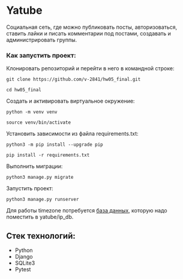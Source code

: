 # Yatube
Cоциальная сеть, где можно публиковать посты, авторизоваться, ставить лайки и писать комментарии под постами, создавать и администрировать группы.

### Как запустить проект:

Клонировать репозиторий и перейти в него в командной строке:

```
git clone https://github.com/v-2841/hw05_final.git
```

```
cd hw05_final
```

Cоздать и активировать виртуальное окружение:

```
python -m venv venv
```

```
source venv/bin/activate
```

Установить зависимости из файла requirements.txt:

```
python3 -m pip install --upgrade pip
```

```
pip install -r requirements.txt
```

Выполнить миграции:

```
python3 manage.py migrate
```

Запустить проект:

```
python3 manage.py runserver
```

Для работы timezone потребуется [база данных](https://lite.ip2location.com/database/db11-ip-country-region-city-latitude-longitude-zipcode-timezone), которую надо поместить в yatube/ip_db.

## Стек технологий:
-   Python
-   Django
-   SQLite3
-   Pytest
